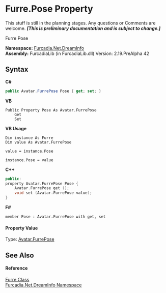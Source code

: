 # Furre.Pose Property 
This stuff is still in the planning stages. Any questions or Comments are welcome. _**\[This is preliminary documentation and is subject to change.\]**_

Furre Pose

**Namespace:**&nbsp;<a href="N_Furcadia_Net_DreamInfo">Furcadia.Net.DreamInfo</a><br />**Assembly:**&nbsp;FurcadiaLib (in FurcadiaLib.dll) Version: 2.19.PreAlpha 42

## Syntax

**C#**<br />
``` C#
public Avatar.FurrePose Pose { get; set; }
```

**VB**<br />
``` VB
Public Property Pose As Avatar.FurrePose
	Get
	Set
```

**VB Usage**<br />
``` VB Usage
Dim instance As Furre
Dim value As Avatar.FurrePose

value = instance.Pose

instance.Pose = value
```

**C++**<br />
``` C++
public:
property Avatar.FurrePose Pose {
	Avatar.FurrePose get ();
	void set (Avatar.FurrePose value);
}
```

**F#**<br />
``` F#
member Pose : Avatar.FurrePose with get, set

```


#### Property Value
Type: <a href="T_Furcadia_Net_DreamInfo_Avatar_FurrePose">Avatar.FurrePose</a>

## See Also


#### Reference
<a href="T_Furcadia_Net_DreamInfo_Furre">Furre Class</a><br /><a href="N_Furcadia_Net_DreamInfo">Furcadia.Net.DreamInfo Namespace</a><br />